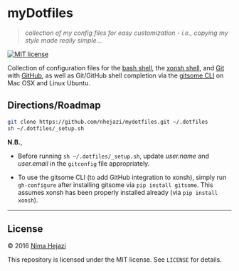 # myDotfiles

> _collection of my config files for easy customization - i.e., copying my style
> made really simple..._

[![MIT license](http://img.shields.io/badge/license-MIT-brightgreen.svg)](http://opensource.org/licenses/MIT)

Collection of configuration files for the [bash
shell](https://www.gnu.org/software/bash/), the [xonsh
shell](https://xon.sh/), and [Git](https://git-scm.com/) with
[GitHub](https://github.com/), as well as Git/GitHub shell
completion via the [gitsome
CLI](https://github.com/donnemartin/gitsome) on Mac OSX and
Linux Ubuntu.

## Directions/Roadmap
```bash
git clone https://github.com/nhejazi/mydotfiles.git ~/.dotfiles
sh ~/.dotfiles/_setup.sh
```

__N.B.__, 
*  Before running `sh ~/.dotfiles/_setup.sh`, update _user.name_ and
   _user.email_ in the `gitconfig` file appropriately.

*  To use the gitsome CLI (to add GitHub integration to xonsh),
   simply run `gh-configure` after installing gitsome via
   `pip install gitsome`. This assumes xonsh has been properly
   installed already (via `pip install xonsh`).

---

## License

&copy; 2016 [Nima Hejazi](http://nimahejazi.org)

This repository is licensed under the MIT license. See `LICENSE` for details.
